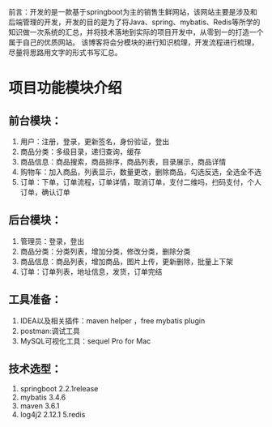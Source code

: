 前言：开发的是一款基于springboot为主的销售生鲜网站，该网站主要是涉及和后端管理的开发，开发的目的是为了将Java、spring、mybatis、Redis等所学的知识做一次系统的汇总，并将技术落地到实际的项目开发中，从零到一的打造一个属于自己的优质网站。
该博客将会分模块的进行知识梳理，开发流程进行梳理，尽量将思路用文字的形式书写汇总。

# 项目功能模块介绍
## 前台模块：
 1. 用户：注册，登录，更新签名，身份验证，登出
 2. 商品分类：多级目录，递归查询，缓存
 3. 商品信息：商品搜索，商品排序，商品列表，目录展示，商品详情
 4. 购物车：加入商品，列表显示，数量更改，删除商品，勾选反选，全选全不选
 5. 订单：下单，订单流程，订单详情，取消订单，支付二维吗，扫码支付，个人订单，确认订单

## 后台模块：
 1. 管理员：登录，登出
 2. 商品分类：分类列表，增加分类，修改分类，删除分类
 3. 商品信息：商品列表，增加商品，图片上传，更新删除，批量上下架
 4. 订单：订单列表，地址信息，发货，订单完结

## 工具准备：

 1. IDEA以及相关插件：maven helper ，free mybatis plugin 
 2. postman:调试工具
 3. MySQL可视化工具：sequel Pro for Mac
 
## 技术选型：
 1. springboot 2.2.1release
 2. mybatis 3.4.6
 3. maven 3.6.1
 4. log4j2 2.12.1
 5.redis

